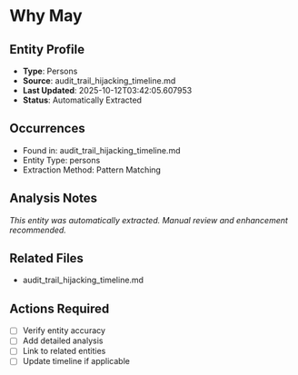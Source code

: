 # Why May

## Entity Profile
- **Type**: Persons
- **Source**: audit_trail_hijacking_timeline.md
- **Last Updated**: 2025-10-12T03:42:05.607953
- **Status**: Automatically Extracted

## Occurrences
- Found in: audit_trail_hijacking_timeline.md
- Entity Type: persons
- Extraction Method: Pattern Matching

## Analysis Notes
*This entity was automatically extracted. Manual review and enhancement recommended.*

## Related Files
- audit_trail_hijacking_timeline.md

## Actions Required
- [ ] Verify entity accuracy
- [ ] Add detailed analysis
- [ ] Link to related entities
- [ ] Update timeline if applicable
